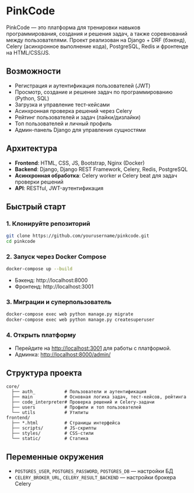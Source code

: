 # PinkCode

PinkCode — это платформа для тренировки навыков программирования, создания и решения задач, а также соревнований между пользователями. Проект реализован на Django + DRF (бэкенд), Celery (асинхронное выполнение кода), PostgreSQL, Redis и фронтенде на HTML/CSS/JS.


## Возможности

- Регистрация и аутентификация пользователей (JWT)
- Просмотр, создание и решение задач по программированию (Python, SQL)
- Загрузка и управление тест-кейсами
- Асинхронная проверка решений через Celery
- Рейтинг пользователей и задач (лайки/дизлайки)
- Топ пользователей и личный профиль
- Админ-панель Django для управления сущностями

## Архитектура

- **Frontend**: HTML, CSS, JS, Bootstrap, Nginx (Docker)
- **Backend**: Django, Django REST Framework, Celery, Redis, PostgreSQL
- **Асинхронная обработка**: Celery worker и Celery beat для задач проверки решений
- **API**: RESTful, JWT-аутентификация

## Быстрый старт

### 1. Клонируйте репозиторий

```sh
git clone https://github.com/yourusername/pinkcode.git
cd pinkcode
```

### 2. Запуск через Docker Compose

```sh
docker-compose up --build
```

- Бэкенд: http://localhost:8000
- Фронтенд: http://localhost:3001

### 3. Миграции и суперпользователь

```sh
docker-compose exec web python manage.py migrate
docker-compose exec web python manage.py createsuperuser
```

### 4. Открыть платформу

- Перейдите на [http://localhost:3001](http://localhost:3001) для работы с платформой.
- Админка: [http://localhost:8000/admin/](http://localhost:8000/admin/)

## Структура проекта

```
core/
  ├── auth_           # Пользователи и аутентификация
  ├── main            # Основная логика задач, тест-кейсов, рейтинга
  ├── code_interpreter# Проверка решений и Celery-задачи
  ├── users           # Профили и топ пользователей
  └── utils           # Утилиты
frontend/
  ├── *.html          # Страницы интерфейса
  ├── scripts/        # JS-скрипты
  ├── styles/         # CSS-стили
  └── static/         # Статика
```

## Переменные окружения

- `POSTGRES_USER`, `POSTGRES_PASSWORD`, `POSTGRES_DB` — настройки БД
- `CELERY_BROKER_URL`, `CELERY_RESULT_BACKEND` — настройки брокера Celery